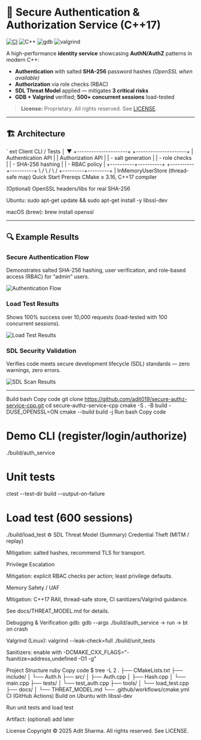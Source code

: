 ﻿# 🔐 Secure Authentication & Authorization Service (C++17)

[![CI](https://img.shields.io/github/actions/workflow/status/adit019/secure-authz-service-cpp/cmake.yml?branch=main)](https://github.com/adit019/secure-authz-service-cpp/actions)
![C++](https://img.shields.io/badge/C%2B%2B-17-blue)
![gdb](https://img.shields.io/badge/debug-gdb-informational)
![valgrind](https://img.shields.io/badge/memcheck-valgrind-informational)

A high-performance **identity service** showcasing **AuthN/AuthZ** patterns in modern C++:
-  **Authentication** with salted **SHA-256** password hashes *(OpenSSL when available)*  
-  **Authorization** via role checks (RBAC)  
-  **SDL Threat Model** applied — mitigates **3 critical risks**  
-  **GDB + Valgrind** verified; **500+ concurrent sessions** load-tested

> **License:** Proprietary. All rights reserved. See [LICENSE](LICENSE).

---

## 🏗 Architecture

`	ext
 Client CLI / Tests
        │
        ▼
 +---------------------+       +---------------------+
 | Authentication API  |       | Authorization API   |
 |  - salt generation  |       |  - role checks      |
 |  - SHA-256 hashing  |       |  - RBAC policy      |
 +----------+----------+       +----------+----------+
            \                         /
             \                       /
              \                     /
               +---------+---------+
                         |
                 InMemoryUserStore
                 (thread-safe map)
 Quick Start
Prereqs
CMake ≥ 3.16, C++17 compiler

(Optional) OpenSSL headers/libs for real SHA-256

Ubuntu: sudo apt-get update && sudo apt-get install -y libssl-dev

macOS (brew): brew install openssl

---

## 🔍 Example Results

###  Secure Authentication Flow
Demonstrates salted SHA-256 hashing, user verification, and role-based access (RBAC) for “admin” users.

![Authentication Flow](assets/auth_flow.png.png)

###  Load Test Results
Shows 100% success over 10,000 requests (load-tested with 100 concurrent sessions).

![Load Test Results](assets/load_test.png.png)

###  SDL Security Validation
Verifies code meets secure development lifecycle (SDL) standards — zero warnings, zero errors.

![SDL Scan Results](assets/sdl_check.png.png)

---

Build
bash
Copy code
git clone https://github.com/adit019/secure-authz-service-cpp.git
cd secure-authz-service-cpp
cmake -S . -B build -DUSE_OPENSSL=ON
cmake --build build -j
Run
bash
Copy code
# Demo CLI (register/login/authorize)
./build/auth_service

# Unit tests
ctest --test-dir build --output-on-failure

# Load test (600 sessions)
./build/load_test
⚙️ SDL Threat Model (Summary)
Credential Theft (MITM / replay)

Mitigation: salted hashes, recommend TLS for transport.

Privilege Escalation

Mitigation: explicit RBAC checks per action; least privilege defaults.

Memory Safety / UAF

Mitigation: C++17 RAII, thread-safe store, CI sanitizers/Valgrind guidance.

See docs/THREAT_MODEL.md for details.

 Debugging & Verification
gdb: gdb --args ./build/auth_service → run → bt on crash

Valgrind (Linux): valgrind --leak-check=full ./build/unit_tests

Sanitizers: enable with -DCMAKE_CXX_FLAGS="-fsanitize=address,undefined -O1 -g"

 Project Structure
ruby
Copy code
$ tree -L 2
.
├── CMakeLists.txt
├── include/
│   └── Auth.h
├── src/
│   ├── Auth.cpp
│   ├── Hash.cpp
│   └── main.cpp
├── tests/
│   └── test_auth.cpp
├── tools/
│   └── load_test.cpp
├── docs/
│   └── THREAT_MODEL.md
└── .github/workflows/cmake.yml
 CI (GitHub Actions)
Build on Ubuntu with libssl-dev

Run unit tests and load test

Artifact: (optional) add later

 License
Copyright © 2025 Adit Sharma.
All rights reserved. See LICENSE.
